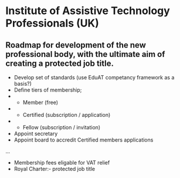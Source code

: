 # Institute of Assistive Technology Professionals (UK)

## Roadmap for development of the new professional body, with the ultimate aim of creating a protected job title.

- Develop set of standards (use EduAT competancy framework as a basis?)
- Define tiers of membership;
- - Member (free)
- - Certified (subscription / application)
- - Fellow (subscription / invitation)
- Appoint secretary
- Appoint board to accredit Certified members applications

...

- Membership fees eligable for VAT relief
- Royal Charter:- protected job title
